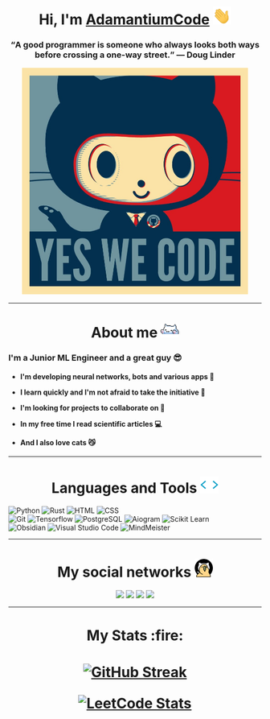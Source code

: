 <h1></h1>
<h1 align="center">
    Hi, I'm
    <a href="https://github.com/AdamantiumCode">
    AdamantiumCode</a>
    <img src="./Images/hi.gif" width="36"/>
</h1>

<h3 align="center">
    <q>A good programmer is someone who always looks both ways before crossing a one-way street.</q> — Doug Linder
</h3>

<div id="header" align="center">
    <img src="./Images/cat_yes_we_code.png" width=450/>
</div>


---

<h1 align="center">
    About me
    <img src="./Images/cat_bim_bam.gif" width=36>
</h1>

### I'm a Junior ML Engineer and a great guy :sunglasses:

<h4>

- I'm developing neural networks, bots and various apps :brain:

- I learn quickly and I'm not afraid to take the initiative :muscle:

-  I'm looking for projects to collaborate on :busts_in_silhouette:

- In my free time I read scientific articles :computer:

- And I also love cats :smirk_cat:

</h4>


---
<h1 align="center">
    Languages and Tools
    <img src="./Images/stack_dev.gif" width=36>
</h1>

![Python](https://img.shields.io/badge/python-3670A0?style=for-the-badge&logo=python&logoColor=ffdd54)
![Rust](https://img.shields.io/badge/Rust-white?style=for-the-badge&logo=rust&color=red)
![HTML](https://img.shields.io/badge/html-gray?style=for-the-badge&logo=html5&logoColor=white)
![CSS](https://img.shields.io/badge/css-%231572B6.svg?style=for-the-badge&logo=css3&logoColor=white)<br/>
![Git](https://img.shields.io/badge/Git-red?style=for-the-badge&logo=git&logoColor=white)
![Tensorflow](https://img.shields.io/badge/Tensorflow-white?style=for-the-badge&logo=Tensorflow)
![PostgreSQL](https://img.shields.io/badge/PostgreSQL-purple?style=for-the-badge&logo=postgresql&logoColor=white)
![Aiogram](https://img.shields.io/badge/Aiogram3-orange?style=for-the-badge&logo=python&logoColor=white)
![Scikit Learn](https://img.shields.io/badge/Scikit_Learn-blue?style=for-the-badge&logo=scikitlearn&logoColor=white)<br/>
![Obsidian](https://img.shields.io/badge/Obsidian-purple?style=for-the-badge&logo=obsidian)
![Visual Studio Code](https://img.shields.io/badge/VS_Code-blue?style=for-the-badge&logo=visualstudiocode&logoColor=white)
![MindMeister](https://img.shields.io/badge/MindMeister-green?style=for-the-badge&logo=mozilla&logoColor=white)


---
<h1 align="center">
    My social networks
    <img src="./Images/parrot.gif" width=36>
</h1>

<div align="center">
    <a href="https://t.me/AdamantiumCode">
        <img src="https://img.shields.io/badge/Telegram-blue?style=for-the-badge&logo=telegram"></a>
    <a href="https://www.reddit.com/user/AdamantiumCode/">
        <img src="https://img.shields.io/badge/Reddit-white?style=for-the-badge&logo=reddit
        "></a>
    <a href="https://discordapp.com/users/957545577300770826">
        <img src="https://img.shields.io/badge/Discord-blue?style=for-the-badge&logo=discord&logoColor=white"></a>
    <a href="https://www.youtube.com/channel/UC7iayX31v4StBqqlyAXhp8g">
        <img src="https://img.shields.io/badge/Youtube-red?style=for-the-badge&logo=youtube
        "></a>
</div>

---
<h1 align="center">
    My Stats :fire:
</h1>

<h1 align="center">

[![GitHub Streak](https://streak-stats.demolab.com/?user=AdamantiumCode&theme=dark)](https://github.com/AdamantiumCode)

[![LeetCode Stats](https://leetcard.jacoblin.cool/AdamantiumCode)](https://leetcode.com/AdamantiumCode/)

</h1>
